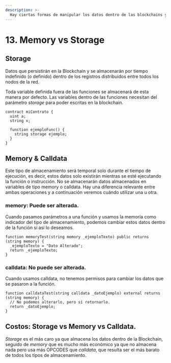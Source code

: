 ```yaml
---
description: >-
  Hay ciertas formas de manipular los datos dentro de las blockchains y cada una de ellas se realiza de diferentes maneras por parte del minero que ejecutará el contrato, esto implica diferentes costos de gas.
---
```


# 13. Memory vs Storage

## Storage

Datos que persistirán en la Blockchain y se almacenarán por tiempo indefinido (o definido) dentro de los registros distribuidos entre todos los nodos de la red.

Toda variable definida fuera de las funciones se almacenará de esta manera por defecto. Las variables dentro de las funciones necesitan del parámetro _storage_ para poder escritas en la blockchain.

```solidity
contract miContrato {
  uint a;
  string x;

  function ejemploFunc() {
    string storage ejemplo;
  }
}
```

## Memory & Calldata

Este tipo de almacenamiento será temporal solo durante el tiempo de ejecución, es decir, estos datos solo existirán mientras se esté ejecutando la función o instrucción. No se almacenarán datos almacenados en variables de tipo memory o calldata. Hay una diferencia relevante entre ambas operaciones y a continuación veremos cuándo utilizar una u otra.

### memory: Puede ser alterada.

Cuando pasamos parámetros a una función y usamos la memoria como indicador del tipo de almacenamiento, podemos cambiar estos datos dentro de la función si así lo deseamos.

```solidity
function memoryTest(string memory _ejemploTexto) public returns (string memory) {
  _ejemploTexto = "Dato Alterado";
  return _ejemploTexto;
}
```

### calldata: No puede ser alterada.

Cuando usamos calldata, no tenemos permisos para cambiar los datos que se pasaron a la función.

```solidity
function calldataTest(string calldata _datoEjemplo) external returns (string memory) {
  // No podemos alterarlo, pero sí retornarlo.
  return _datoEjemplo;
}
```

## Costos: Storage vs Memory vs Calldata.

_Storage_ es el más caro ya que almacena los datos dentro de la Blockchain, seguido de _memory_ que es mucho más económico ya que no almacena nada pero usa más OPCODES que _calldata_, que resulta ser el más barato de todos los tipos de almacenamiento.

